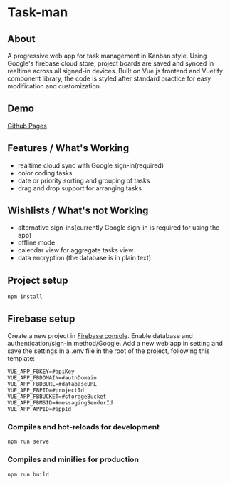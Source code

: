 # Task-man

## About
A progressive web app for task management in Kanban style. Using Google's firebase cloud store, project boards are saved and synced in realtime across all signed-in devices. Built on Vue.js frontend and Vuetify component library, the code is styled after standard practice for easy modification and customization.

## Demo
[Github Pages](https://dos077.github.io/task-man/)

## Features / What's Working
- realtime cloud sync with Google sign-in(required)
- color coding tasks
- date or priority sorting and grouping of tasks
- drag and drop support for arranging tasks

## Wishlists / What's not Working
- alternative sign-ins(currently Google sign-in is required for using the app)
- offline mode
- calendar view for aggregate tasks view
- data encryption (the database is in plain text)

## Project setup
```
npm install
```

## Firebase setup
Create a new project in [Firebase console](https://console.firebase.google.com/). Enable database and authentication/sign-in method/Google. Add a new web app in setting and save the settings in a .env file in the root of the project, following this template:
```
VUE_APP_FBKEY=#apiKey
VUE_APP_FBDOMAIN=#authDomain
VUE_APP_FBDBURL=#databaseURL
VUE_APP_FBPID=#projectId
VUE_APP_FBBUCKET=#storageBucket
VUE_APP_FBMSID=#messagingSenderId
VUE_APP_APPID=#appId
```

### Compiles and hot-reloads for development
```
npm run serve
```

### Compiles and minifies for production
```
npm run build
```
